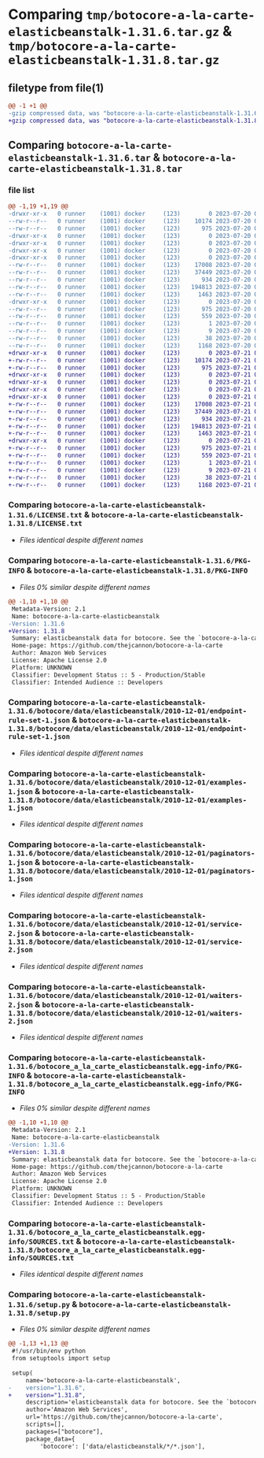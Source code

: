 # Comparing `tmp/botocore-a-la-carte-elasticbeanstalk-1.31.6.tar.gz` & `tmp/botocore-a-la-carte-elasticbeanstalk-1.31.8.tar.gz`

## filetype from file(1)

```diff
@@ -1 +1 @@
-gzip compressed data, was "botocore-a-la-carte-elasticbeanstalk-1.31.6.tar", last modified: Thu Jul 20 01:20:20 2023, max compression
+gzip compressed data, was "botocore-a-la-carte-elasticbeanstalk-1.31.8.tar", last modified: Fri Jul 21 01:21:29 2023, max compression
```

## Comparing `botocore-a-la-carte-elasticbeanstalk-1.31.6.tar` & `botocore-a-la-carte-elasticbeanstalk-1.31.8.tar`

### file list

```diff
@@ -1,19 +1,19 @@
-drwxr-xr-x   0 runner    (1001) docker     (123)        0 2023-07-20 01:20:20.770686 botocore-a-la-carte-elasticbeanstalk-1.31.6/
--rw-r--r--   0 runner    (1001) docker     (123)    10174 2023-07-20 01:20:20.000000 botocore-a-la-carte-elasticbeanstalk-1.31.6/LICENSE.txt
--rw-r--r--   0 runner    (1001) docker     (123)      975 2023-07-20 01:20:20.770686 botocore-a-la-carte-elasticbeanstalk-1.31.6/PKG-INFO
-drwxr-xr-x   0 runner    (1001) docker     (123)        0 2023-07-20 01:20:20.766686 botocore-a-la-carte-elasticbeanstalk-1.31.6/botocore/
-drwxr-xr-x   0 runner    (1001) docker     (123)        0 2023-07-20 01:20:20.766686 botocore-a-la-carte-elasticbeanstalk-1.31.6/botocore/data/
-drwxr-xr-x   0 runner    (1001) docker     (123)        0 2023-07-20 01:20:20.766686 botocore-a-la-carte-elasticbeanstalk-1.31.6/botocore/data/elasticbeanstalk/
-drwxr-xr-x   0 runner    (1001) docker     (123)        0 2023-07-20 01:20:20.766686 botocore-a-la-carte-elasticbeanstalk-1.31.6/botocore/data/elasticbeanstalk/2010-12-01/
--rw-r--r--   0 runner    (1001) docker     (123)    17008 2023-07-20 01:19:55.000000 botocore-a-la-carte-elasticbeanstalk-1.31.6/botocore/data/elasticbeanstalk/2010-12-01/endpoint-rule-set-1.json
--rw-r--r--   0 runner    (1001) docker     (123)    37449 2023-07-20 01:19:55.000000 botocore-a-la-carte-elasticbeanstalk-1.31.6/botocore/data/elasticbeanstalk/2010-12-01/examples-1.json
--rw-r--r--   0 runner    (1001) docker     (123)      934 2023-07-20 01:19:55.000000 botocore-a-la-carte-elasticbeanstalk-1.31.6/botocore/data/elasticbeanstalk/2010-12-01/paginators-1.json
--rw-r--r--   0 runner    (1001) docker     (123)   194813 2023-07-20 01:19:55.000000 botocore-a-la-carte-elasticbeanstalk-1.31.6/botocore/data/elasticbeanstalk/2010-12-01/service-2.json
--rw-r--r--   0 runner    (1001) docker     (123)     1463 2023-07-20 01:19:55.000000 botocore-a-la-carte-elasticbeanstalk-1.31.6/botocore/data/elasticbeanstalk/2010-12-01/waiters-2.json
-drwxr-xr-x   0 runner    (1001) docker     (123)        0 2023-07-20 01:20:20.770686 botocore-a-la-carte-elasticbeanstalk-1.31.6/botocore_a_la_carte_elasticbeanstalk.egg-info/
--rw-r--r--   0 runner    (1001) docker     (123)      975 2023-07-20 01:20:20.000000 botocore-a-la-carte-elasticbeanstalk-1.31.6/botocore_a_la_carte_elasticbeanstalk.egg-info/PKG-INFO
--rw-r--r--   0 runner    (1001) docker     (123)      559 2023-07-20 01:20:20.000000 botocore-a-la-carte-elasticbeanstalk-1.31.6/botocore_a_la_carte_elasticbeanstalk.egg-info/SOURCES.txt
--rw-r--r--   0 runner    (1001) docker     (123)        1 2023-07-20 01:20:20.000000 botocore-a-la-carte-elasticbeanstalk-1.31.6/botocore_a_la_carte_elasticbeanstalk.egg-info/dependency_links.txt
--rw-r--r--   0 runner    (1001) docker     (123)        9 2023-07-20 01:20:20.000000 botocore-a-la-carte-elasticbeanstalk-1.31.6/botocore_a_la_carte_elasticbeanstalk.egg-info/top_level.txt
--rw-r--r--   0 runner    (1001) docker     (123)       38 2023-07-20 01:20:20.770686 botocore-a-la-carte-elasticbeanstalk-1.31.6/setup.cfg
--rw-r--r--   0 runner    (1001) docker     (123)     1168 2023-07-20 01:20:20.000000 botocore-a-la-carte-elasticbeanstalk-1.31.6/setup.py
+drwxr-xr-x   0 runner    (1001) docker     (123)        0 2023-07-21 01:21:29.891081 botocore-a-la-carte-elasticbeanstalk-1.31.8/
+-rw-r--r--   0 runner    (1001) docker     (123)    10174 2023-07-21 01:21:29.000000 botocore-a-la-carte-elasticbeanstalk-1.31.8/LICENSE.txt
+-rw-r--r--   0 runner    (1001) docker     (123)      975 2023-07-21 01:21:29.887081 botocore-a-la-carte-elasticbeanstalk-1.31.8/PKG-INFO
+drwxr-xr-x   0 runner    (1001) docker     (123)        0 2023-07-21 01:21:29.887081 botocore-a-la-carte-elasticbeanstalk-1.31.8/botocore/
+drwxr-xr-x   0 runner    (1001) docker     (123)        0 2023-07-21 01:21:29.887081 botocore-a-la-carte-elasticbeanstalk-1.31.8/botocore/data/
+drwxr-xr-x   0 runner    (1001) docker     (123)        0 2023-07-21 01:21:29.887081 botocore-a-la-carte-elasticbeanstalk-1.31.8/botocore/data/elasticbeanstalk/
+drwxr-xr-x   0 runner    (1001) docker     (123)        0 2023-07-21 01:21:29.887081 botocore-a-la-carte-elasticbeanstalk-1.31.8/botocore/data/elasticbeanstalk/2010-12-01/
+-rw-r--r--   0 runner    (1001) docker     (123)    17008 2023-07-21 01:21:06.000000 botocore-a-la-carte-elasticbeanstalk-1.31.8/botocore/data/elasticbeanstalk/2010-12-01/endpoint-rule-set-1.json
+-rw-r--r--   0 runner    (1001) docker     (123)    37449 2023-07-21 01:21:06.000000 botocore-a-la-carte-elasticbeanstalk-1.31.8/botocore/data/elasticbeanstalk/2010-12-01/examples-1.json
+-rw-r--r--   0 runner    (1001) docker     (123)      934 2023-07-21 01:21:06.000000 botocore-a-la-carte-elasticbeanstalk-1.31.8/botocore/data/elasticbeanstalk/2010-12-01/paginators-1.json
+-rw-r--r--   0 runner    (1001) docker     (123)   194813 2023-07-21 01:21:06.000000 botocore-a-la-carte-elasticbeanstalk-1.31.8/botocore/data/elasticbeanstalk/2010-12-01/service-2.json
+-rw-r--r--   0 runner    (1001) docker     (123)     1463 2023-07-21 01:21:06.000000 botocore-a-la-carte-elasticbeanstalk-1.31.8/botocore/data/elasticbeanstalk/2010-12-01/waiters-2.json
+drwxr-xr-x   0 runner    (1001) docker     (123)        0 2023-07-21 01:21:29.887081 botocore-a-la-carte-elasticbeanstalk-1.31.8/botocore_a_la_carte_elasticbeanstalk.egg-info/
+-rw-r--r--   0 runner    (1001) docker     (123)      975 2023-07-21 01:21:29.000000 botocore-a-la-carte-elasticbeanstalk-1.31.8/botocore_a_la_carte_elasticbeanstalk.egg-info/PKG-INFO
+-rw-r--r--   0 runner    (1001) docker     (123)      559 2023-07-21 01:21:29.000000 botocore-a-la-carte-elasticbeanstalk-1.31.8/botocore_a_la_carte_elasticbeanstalk.egg-info/SOURCES.txt
+-rw-r--r--   0 runner    (1001) docker     (123)        1 2023-07-21 01:21:29.000000 botocore-a-la-carte-elasticbeanstalk-1.31.8/botocore_a_la_carte_elasticbeanstalk.egg-info/dependency_links.txt
+-rw-r--r--   0 runner    (1001) docker     (123)        9 2023-07-21 01:21:29.000000 botocore-a-la-carte-elasticbeanstalk-1.31.8/botocore_a_la_carte_elasticbeanstalk.egg-info/top_level.txt
+-rw-r--r--   0 runner    (1001) docker     (123)       38 2023-07-21 01:21:29.891081 botocore-a-la-carte-elasticbeanstalk-1.31.8/setup.cfg
+-rw-r--r--   0 runner    (1001) docker     (123)     1168 2023-07-21 01:21:29.000000 botocore-a-la-carte-elasticbeanstalk-1.31.8/setup.py
```

### Comparing `botocore-a-la-carte-elasticbeanstalk-1.31.6/LICENSE.txt` & `botocore-a-la-carte-elasticbeanstalk-1.31.8/LICENSE.txt`

 * *Files identical despite different names*

### Comparing `botocore-a-la-carte-elasticbeanstalk-1.31.6/PKG-INFO` & `botocore-a-la-carte-elasticbeanstalk-1.31.8/PKG-INFO`

 * *Files 0% similar despite different names*

```diff
@@ -1,10 +1,10 @@
 Metadata-Version: 2.1
 Name: botocore-a-la-carte-elasticbeanstalk
-Version: 1.31.6
+Version: 1.31.8
 Summary: elasticbeanstalk data for botocore. See the `botocore-a-la-carte` package for more info.
 Home-page: https://github.com/thejcannon/botocore-a-la-carte
 Author: Amazon Web Services
 License: Apache License 2.0
 Platform: UNKNOWN
 Classifier: Development Status :: 5 - Production/Stable
 Classifier: Intended Audience :: Developers
```

### Comparing `botocore-a-la-carte-elasticbeanstalk-1.31.6/botocore/data/elasticbeanstalk/2010-12-01/endpoint-rule-set-1.json` & `botocore-a-la-carte-elasticbeanstalk-1.31.8/botocore/data/elasticbeanstalk/2010-12-01/endpoint-rule-set-1.json`

 * *Files identical despite different names*

### Comparing `botocore-a-la-carte-elasticbeanstalk-1.31.6/botocore/data/elasticbeanstalk/2010-12-01/examples-1.json` & `botocore-a-la-carte-elasticbeanstalk-1.31.8/botocore/data/elasticbeanstalk/2010-12-01/examples-1.json`

 * *Files identical despite different names*

### Comparing `botocore-a-la-carte-elasticbeanstalk-1.31.6/botocore/data/elasticbeanstalk/2010-12-01/paginators-1.json` & `botocore-a-la-carte-elasticbeanstalk-1.31.8/botocore/data/elasticbeanstalk/2010-12-01/paginators-1.json`

 * *Files identical despite different names*

### Comparing `botocore-a-la-carte-elasticbeanstalk-1.31.6/botocore/data/elasticbeanstalk/2010-12-01/service-2.json` & `botocore-a-la-carte-elasticbeanstalk-1.31.8/botocore/data/elasticbeanstalk/2010-12-01/service-2.json`

 * *Files identical despite different names*

### Comparing `botocore-a-la-carte-elasticbeanstalk-1.31.6/botocore/data/elasticbeanstalk/2010-12-01/waiters-2.json` & `botocore-a-la-carte-elasticbeanstalk-1.31.8/botocore/data/elasticbeanstalk/2010-12-01/waiters-2.json`

 * *Files identical despite different names*

### Comparing `botocore-a-la-carte-elasticbeanstalk-1.31.6/botocore_a_la_carte_elasticbeanstalk.egg-info/PKG-INFO` & `botocore-a-la-carte-elasticbeanstalk-1.31.8/botocore_a_la_carte_elasticbeanstalk.egg-info/PKG-INFO`

 * *Files 0% similar despite different names*

```diff
@@ -1,10 +1,10 @@
 Metadata-Version: 2.1
 Name: botocore-a-la-carte-elasticbeanstalk
-Version: 1.31.6
+Version: 1.31.8
 Summary: elasticbeanstalk data for botocore. See the `botocore-a-la-carte` package for more info.
 Home-page: https://github.com/thejcannon/botocore-a-la-carte
 Author: Amazon Web Services
 License: Apache License 2.0
 Platform: UNKNOWN
 Classifier: Development Status :: 5 - Production/Stable
 Classifier: Intended Audience :: Developers
```

### Comparing `botocore-a-la-carte-elasticbeanstalk-1.31.6/botocore_a_la_carte_elasticbeanstalk.egg-info/SOURCES.txt` & `botocore-a-la-carte-elasticbeanstalk-1.31.8/botocore_a_la_carte_elasticbeanstalk.egg-info/SOURCES.txt`

 * *Files identical despite different names*

### Comparing `botocore-a-la-carte-elasticbeanstalk-1.31.6/setup.py` & `botocore-a-la-carte-elasticbeanstalk-1.31.8/setup.py`

 * *Files 0% similar despite different names*

```diff
@@ -1,13 +1,13 @@
 #!/usr/bin/env python
 from setuptools import setup
 
 setup(
     name='botocore-a-la-carte-elasticbeanstalk',
-    version="1.31.6",
+    version="1.31.8",
     description='elasticbeanstalk data for botocore. See the `botocore-a-la-carte` package for more info.',
     author='Amazon Web Services',
     url='https://github.com/thejcannon/botocore-a-la-carte',
     scripts=[],
     packages=["botocore"],
     package_data={
         'botocore': ['data/elasticbeanstalk/*/*.json'],
```

